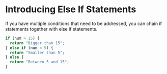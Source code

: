 # Introducing Else If Statements
If you have multiple conditions that need to be addressed, you can chain if statements together with else if statements.
```javascript
if (num > 15) {
  return "Bigger than 15";
} else if (num < 5) {
  return "Smaller than 5";
} else {
  return "Between 5 and 15";
}
```
